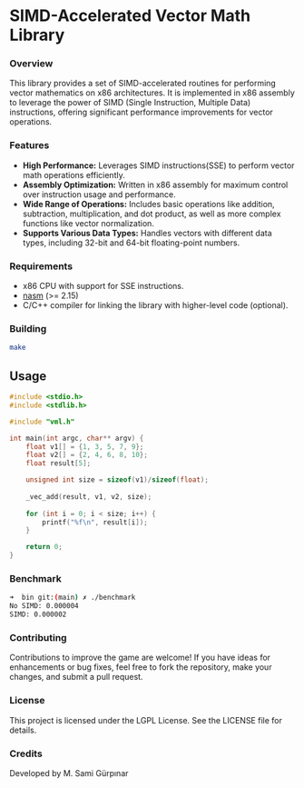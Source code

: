 # SIMD-Accelerated Vector Math Library
### Overview
This library provides a set of SIMD-accelerated routines for performing vector mathematics on x86 architectures. It is implemented in x86 assembly to leverage the power of SIMD (Single Instruction, Multiple Data) instructions, offering significant performance improvements for vector operations.
### Features

- **High Performance:** Leverages SIMD instructions(SSE) to perform vector math operations efficiently.
- **Assembly Optimization:** Written in x86 assembly for maximum control over instruction usage and performance.
- **Wide Range of Operations:** Includes basic operations like addition, subtraction, multiplication, and dot product, as well as more complex functions like vector normalization.
- **Supports Various Data Types:** Handles vectors with different data types, including 32-bit and 64-bit floating-point numbers.

### Requirements

- x86 CPU with support for SSE instructions.
- [nasm](https://www.nasm.us "Nasm project page") (>= 2.15)
- C/C++ compiler for linking the library with higher-level code (optional).


### Building
```bash
make
```
## Usage
```C
#include <stdio.h>
#include <stdlib.h>

#include "vml.h"

int main(int argc, char** argv) {
    float v1[] = {1, 3, 5, 7, 9};
    float v2[] = {2, 4, 6, 8, 10};
    float result[5];

    unsigned int size = sizeof(v1)/sizeof(float);
    
    _vec_add(result, v1, v2, size);
 
    for (int i = 0; i < size; i++) {
        printf("%f\n", result[i]);
    }

    return 0;
}
```
### Benchmark
```bash
➜  bin git:(main) ✗ ./benchmark
No SIMD: 0.000004
SIMD: 0.000002
```

### Contributing

Contributions to improve the game are welcome! If you have ideas for enhancements or bug fixes, feel free to fork the repository, make your changes, and submit a pull request.

### License

This project is licensed under the LGPL License. See the LICENSE file for details.

### Credits

Developed by M. Sami Gürpınar


